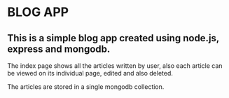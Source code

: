 # BLOG APP
## This is a simple blog app created using node.js, express and mongodb.

The index page shows all the articles written by user, also each article can be viewed on its individual page, edited and  also deleted.

The articles are stored in a single mongodb collection.
